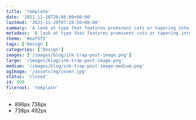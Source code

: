 ```yaml
---
title: 'template'
date: '2021-11-28T20:06:00+00:00'
lastmod: '2021-11-29T07:28:56+00:00'
summary: 'A look at type that features prominent cuts or tapering into the type and a variety of recommendations you can use in your designs.'
metadesc: 'A look at type that features prominent cuts or tapering into the type and a variety of recommendations you can use in your designs.'
theme: '#eaf5f5'
tags: ['Design']
categories: ['Design']
images: ['/images/blog/ink-trap-post-image.png']
large: '/images/blog/ink-trap-post-image.png'
medium: '/images/blog/ink-trap-post-image-medium.png'
ogImage: '/assets/og/cover.jpg'
status: 'closed'
id: 999
fileroot: 'template'
---
```


- 896px 736px
- 738px 492px

